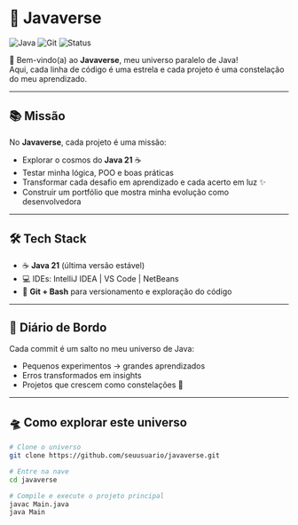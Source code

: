 # 🌌 Javaverse

![Java](https://img.shields.io/badge/Java-21-informational?style=flat&logo=java&logoColor=white)
![Git](https://img.shields.io/badge/Git-Bash-informational?style=flat&logo=git&logoColor=white)
![Status](https://img.shields.io/badge/Status-In%20Progress-yellow)

🚀 Bem-vindo(a) ao **Javaverse**, meu universo paralelo de Java!  
Aqui, cada linha de código é uma estrela e cada projeto é uma constelação do meu aprendizado.  

---

## 📚 Missão

No **Javaverse**, cada projeto é uma missão:  
- Explorar o cosmos do **Java 21** ☕  
- Testar minha lógica, POO e boas práticas  
- Transformar cada desafio em aprendizado e cada acerto em luz ✨  
- Construir um portfólio que mostra minha evolução como desenvolvedora  

---

## 🛠️ Tech Stack  

- ☕ **Java 21** (última versão estável)  
- 💻 IDEs: IntelliJ IDEA | VS Code | NetBeans  
- 📝 **Git + Bash** para versionamento e exploração do código  

---

## 🚀 Diário de Bordo  

Cada commit é um salto no meu universo de Java:  
- Pequenos experimentos → grandes aprendizados  
- Erros transformados em insights  
- Projetos que crescem como constelações 🌌  

---

## 🛸 Como explorar este universo

```bash
# Clone o universo
git clone https://github.com/seuusuario/javaverse.git

# Entre na nave
cd javaverse

# Compile e execute o projeto principal
javac Main.java
java Main
